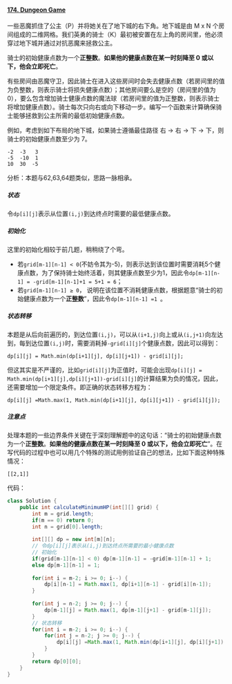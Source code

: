 #### [174. Dungeon Game](https://leetcode-cn.com/problems/dungeon-game/)

一些恶魔抓住了公主（P）并将她关在了地下城的右下角。地下城是由 M x N 个房间组成的二维网格。我们英勇的骑士（K）最初被安置在左上角的房间里，他必须穿过地下城并通过对抗恶魔来拯救公主。

骑士的初始健康点数为一个**正整数**。**如果他的健康点数在某一时刻降至 0 或以下，他会立即死亡**。

有些房间由恶魔守卫，因此骑士在进入这些房间时会失去健康点数（若房间里的值为负整数，则表示骑士将损失健康点数）；其他房间要么是空的（房间里的值为 0），要么包含增加骑士健康点数的魔法球（若房间里的值为正整数，则表示骑士将增加健康点数）。骑士每次只向右或向下移动一步。编写一个函数来计算确保骑士能够拯救到公主所需的最低初始健康点数。

例如，考虑到如下布局的地下城，如果骑士遵循最佳路径 右 -> 右 -> 下 -> 下，则骑士的初始健康点数至少为 7。

```
-2 	-3	 3
-5	-10	 1
10	30	-5 
```

分析：本题与62,63,64题类似，思路一脉相承。

##### 状态

令`dp[i][j]`表示从位置`(i,j)`到达终点时需要的最低健康点数。

##### 初始化

这里的初始化相较于前几题，稍稍绕了个弯。

* 若`grid[m-1][n-1] < 0`(不妨令其为-5)，则表示达到该位置时需要消耗5个健康点数，为了保持骑士始终活着，则其健康点数至少为1，因此令`dp[m-1][n-1] = -grid[m-1][n-1]+1 = 5+1 = 6`；
* 若`grid[m-1][n-1] ≥ 0`， 说明在该位置不消耗健康点数，根据题意“骑士的初始健康点数为一个**正整数**”，因此令`dp[m-1][n-1] =1 `。 

##### 状态转移

本题是从后向前遍历的，到达位置`(i,j)`，可以从`(i+1,j)`向上或从`(i,j+1)`向左达到，每到达位置`(i,j)`时，需要消耗掉`-grid[i][j]`个健康点数，因此可以得到：

`dp[i][j] = Math.min(dp[i+1][j], dp[i][j+1]) - grid[i][j];`

但这其实是不严谨的，比如`grid[i][j]`为正值时，可能会出现`dp[i][j] = Math.min(dp[i+1][j],dp[i][j+1])-grid[i][j]`的计算结果为负的情况，因此，还需要增加一个限定条件。即正确的状态转移方程为：

`dp[i][j] =Math.max(1, Math.min(dp[i+1][j], dp[i][j+1]) - grid[i][j]);`

##### 注意点

处理本题的一些边界条件关键在于深刻理解题中的这句话：“骑士的初始健康点数为一个**正整数**。**如果他的健康点数在某一时刻降至 0 或以下，他会立即死亡**”。在写代码的过程中也可以用几个特殊的测试用例验证自己的想法，比如下面这种特殊情况：

```
[[2,1]]
```

代码：

```java
class Solution {
    public int calculateMinimumHP(int[][] grid) {
        int m = grid.length;
        if(m == 0) return 0;
        int n = grid[0].length;
        
        int[][] dp = new int[m][n];
        // 令dp[i][j]表示从(i,j)到达终点所需要的最小健康点数
        // 初始化
        if(grid[m-1][n-1] < 0) dp[m-1][n-1] = -grid[m-1][n-1] + 1;
        else dp[m-1][n-1] = 1;
        
        for(int i = m-2; i >= 0; i--) {
            dp[i][n-1] = Math.max(1, dp[i+1][n-1] - grid[i][n-1]);
        }
        
        for(int j = n-2; j >= 0; j--) {
            dp[m-1][j] = Math.max(1, dp[m-1][j+1] - grid[m-1][j]);
        }
        // 状态转移
        for(int i = m-2; i >= 0; i--) {
            for(int j = n-2; j >= 0; j--) {
                dp[i][j] =Math.max(1, Math.min(dp[i+1][j], dp[i][j+1]) - grid[i][j]);
            }
        }
        return dp[0][0];
    }
}
```

